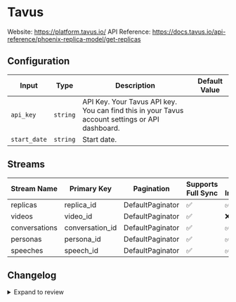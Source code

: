 # Tavus
Website: https://platform.tavus.io/
API Reference: https://docs.tavus.io/api-reference/phoenix-replica-model/get-replicas

## Configuration

| Input | Type | Description | Default Value |
|-------|------|-------------|---------------|
| `api_key` | `string` | API Key. Your Tavus API key. You can find this in your Tavus account settings or API dashboard. |  |
| `start_date` | `string` | Start date.  |  |

## Streams
| Stream Name | Primary Key | Pagination | Supports Full Sync | Supports Incremental |
|-------------|-------------|------------|---------------------|----------------------|
| replicas | replica_id | DefaultPaginator | ✅ |  ✅  |
| videos | video_id | DefaultPaginator | ✅ |  ❌  |
| conversations | conversation_id | DefaultPaginator | ✅ |  ✅  |
| personas | persona_id | DefaultPaginator | ✅ |  ✅  |
| speeches | speech_id | DefaultPaginator | ✅ |  ✅  |

## Changelog

<details>
  <summary>Expand to review</summary>

| Version          | Date              | Pull Request | Subject        |
|------------------|-------------------|--------------|----------------|
| 0.0.15 | 2025-09-09 | [65677](https://github.com/airbytehq/airbyte/pull/65677) | Update dependencies |
| 0.0.14 | 2025-08-24 | [65433](https://github.com/airbytehq/airbyte/pull/65433) | Update dependencies |
| 0.0.13 | 2025-08-09 | [64810](https://github.com/airbytehq/airbyte/pull/64810) | Update dependencies |
| 0.0.12 | 2025-07-26 | [63970](https://github.com/airbytehq/airbyte/pull/63970) | Update dependencies |
| 0.0.11 | 2025-07-19 | [63649](https://github.com/airbytehq/airbyte/pull/63649) | Update dependencies |
| 0.0.10 | 2025-07-12 | [63071](https://github.com/airbytehq/airbyte/pull/63071) | Update dependencies |
| 0.0.9 | 2025-07-05 | [62728](https://github.com/airbytehq/airbyte/pull/62728) | Update dependencies |
| 0.0.8 | 2025-06-28 | [62209](https://github.com/airbytehq/airbyte/pull/62209) | Update dependencies |
| 0.0.7 | 2025-06-14 | [60446](https://github.com/airbytehq/airbyte/pull/60446) | Update dependencies |
| 0.0.6 | 2025-05-10 | [60137](https://github.com/airbytehq/airbyte/pull/60137) | Update dependencies |
| 0.0.5 | 2025-05-04 | [59607](https://github.com/airbytehq/airbyte/pull/59607) | Update dependencies |
| 0.0.4 | 2025-04-27 | [59000](https://github.com/airbytehq/airbyte/pull/59000) | Update dependencies |
| 0.0.3 | 2025-04-19 | [58383](https://github.com/airbytehq/airbyte/pull/58383) | Update dependencies |
| 0.0.2 | 2025-04-12 | [57929](https://github.com/airbytehq/airbyte/pull/57929) | Update dependencies |
| 0.0.1 | 2025-04-05 | [#57022](https://github.com/airbytehq/airbyte/pull/57022) | Initial release by [@btkcodedev](https://github.com/btkcodedev) via Connector Builder |

</details>
